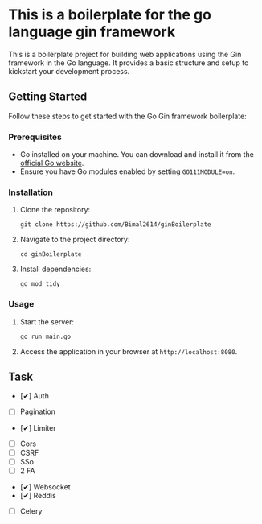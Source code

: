 # This is a boilerplate for the go language gin framework

This is a boilerplate project for building web applications using the Gin framework in the Go language. It provides a basic structure and setup to kickstart your development process.


## Getting Started

Follow these steps to get started with the Go Gin framework boilerplate:

### Prerequisites

- Go installed on your machine. You can download and install it from the [official Go website](https://golang.org/).
- Ensure you have Go modules enabled by setting `GO111MODULE=on`.

### Installation

1. Clone the repository:

    ```
    git clone https://github.com/Bimal2614/ginBoilerplate
    ```

2. Navigate to the project directory:

    ```
    cd ginBoilerplate
    ```

3. Install dependencies:

    ```
    go mod tidy
    ```

### Usage

1. Start the server:

    ```
    go run main.go
    ```

2. Access the application in your browser at `http://localhost:8080`.


## Task

- [✔] Auth
- [ ] Pagination
- [✔] Limiter
- [ ] Cors
- [ ] CSRF
- [ ] SSo
- [ ] 2 FA
- [✔] Websocket
- [✔] Reddis
- [ ] Celery
